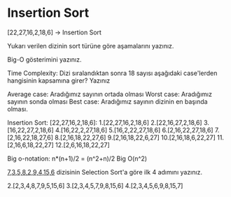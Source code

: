 # Insertion Sort
[22,27,16,2,18,6] -> Insertion Sort

Yukarı verilen dizinin sort türüne göre aşamalarını yazınız.

Big-O gösterimini yazınız.

Time Complexity: Dizi sıralandıktan sonra 18 sayısı aşağıdaki case'lerden hangisinin kapsamına girer? Yazınız

Average case: Aradığımız sayının ortada olması
Worst case: Aradığımız sayının sonda olması
Best case: Aradığımız sayının dizinin en başında olması.

Insertion Sort:
[22,27,16,2,18,6]:
1.[22,27,16,2,18,6]
2.[22,16,27,2,18,6]
3.[16,22,27,2,18,6]
4.[16,22,2,27,18,6]
5.[16,2,22,27,18,6]
6.[2,16,22,27,18,6]
7.[2,16,22,18,27,6]
8.[2,16,18,22,27,6]
9.[2,16,18,22,6,27]
10.[2,16,18,6,22,27]
11.[2,16,6,18,22,27]
12.[2,6,16,18,22,27]

Big o-notation:
n*(n+1)/2 = (n^2+n)/2
Big O(n^2)

[7,3,5,8,2,9,4,15,6] dizisinin Selection Sort'a göre ilk 4 adımını yazınız.

[7,3,5,8,2,9,4,15,6]:
1.[2,3,5,8,7,9,4,15,6]
2.[2,3,4,8,7,9,5,15,6]
3.[2,3,4,5,7,9,8,15,6]
4.[2,3,4,5,6,9,8,15,7]